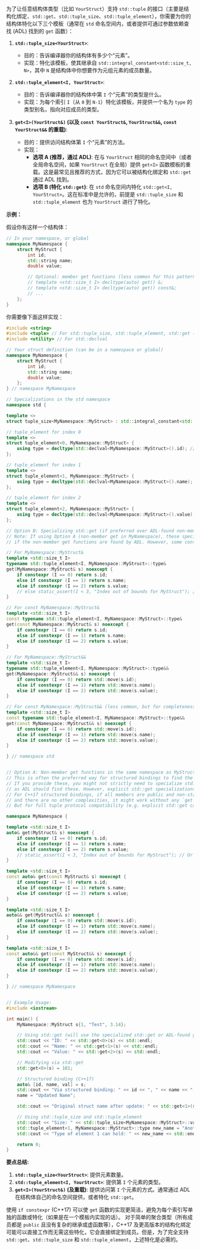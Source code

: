 为了让任意结构体类型（比如 `YourStruct`）支持 `std::tuple` 的接口（主要是结构化绑定、`std::get`、`std::tuple_size`、`std::tuple_element`），你需要为你的结构体特化以下三个模板（通常在 `std` 命名空间内，或者提供可通过参数依赖查找 (ADL) 找到的 `get` 函数）：

1.  **`std::tuple_size<YourStruct>`**:
    *   目的：告诉编译器你的结构体有多少个“元素”。
    *   实现：特化该模板，使其继承自 `std::integral_constant<std::size_t, N>`，其中 `N` 是结构体中你想要作为元组元素的成员数量。

2.  **`std::tuple_element<I, YourStruct>`**:
    *   目的：告诉编译器你的结构体中第 `I` 个“元素”的类型是什么。
    *   实现：为每个索引 `I`（从 `0` 到 `N-1`）特化该模板，并提供一个名为 `type` 的类型别名，指向对应成员的类型。

3.  **`get<I>(YourStruct&)` (以及 `const YourStruct&`, `YourStruct&&`, `const YourStruct&&` 的重载)**:
    *   目的：提供访问结构体第 `I` 个“元素”的方法。
    *   实现：
        *   **选项 A (推荐，通过 ADL)**: 在与 `YourStruct` 相同的命名空间中（或者全局命名空间，如果 `YourStruct` 在全局）提供 `get<I>` 函数模板的重载。这是最常见且推荐的方式，因为它可以被结构化绑定和 `std::get` 通过 ADL 找到。
        *   **选项 B (特化 `std::get`)**: 在 `std` 命名空间内特化 `std::get<I, YourStruct>`。这在标准中是允许的，前提是 `std::tuple_size` 和 `std::tuple_element` 也为 `YourStruct` 进行了特化。

**示例：**

假设你有这样一个结构体：
```c++
// In your namespace, or global
namespace MyNamespace {
    struct MyStruct {
        int id;
        std::string name;
        double value;

        // Optional: member get functions (less common for this pattern)
        // template <std::size_t I> decltype(auto) get() &;
        // template <std::size_t I> decltype(auto) get() const&;
        // ...
    };
}
```

你需要像下面这样实现：

```c++
#include <string>
#include <tuple> // For std::tuple_size, std::tuple_element, std::get (and structured bindings)
#include <utility> // For std::declval

// Your struct definition (can be in a namespace or global)
namespace MyNamespace {
    struct MyStruct {
        int id;
        std::string name;
        double value;
    };
} // namespace MyNamespace

// Specializations in the std namespace
namespace std {

template <>
struct tuple_size<MyNamespace::MyStruct> : std::integral_constant<std::size_t, 3> {};

// tuple_element for index 0
template <>
struct tuple_element<0, MyNamespace::MyStruct> {
    using type = decltype(std::declval<MyNamespace::MyStruct>().id); // int
};

// tuple_element for index 1
template <>
struct tuple_element<1, MyNamespace::MyStruct> {
    using type = decltype(std::declval<MyNamespace::MyStruct>().name); // std::string
};

// tuple_element for index 2
template <>
struct tuple_element<2, MyNamespace::MyStruct> {
    using type = decltype(std::declval<MyNamespace::MyStruct>().value); // double
};

// Option B: Specializing std::get (if preferred over ADL-found non-member get)
// Note: If using Option A (non-member get in MyNamespace), these specializations are not strictly needed
// if the non-member get functions are found by ADL. However, some contexts might specifically look for std::get.

// For MyNamespace::MyStruct&
template <std::size_t I>
typename std::tuple_element<I, MyNamespace::MyStruct>::type&
get(MyNamespace::MyStruct& s) noexcept {
    if constexpr (I == 0) return s.id;
    else if constexpr (I == 1) return s.name;
    else if constexpr (I == 2) return s.value;
    // else static_assert(I < 3, "Index out of bounds for MyStruct"); // Or similar error handling
}

// For const MyNamespace::MyStruct&
template <std::size_t I>
const typename std::tuple_element<I, MyNamespace::MyStruct>::type&
get(const MyNamespace::MyStruct& s) noexcept {
    if constexpr (I == 0) return s.id;
    else if constexpr (I == 1) return s.name;
    else if constexpr (I == 2) return s.value;
}

// For MyNamespace::MyStruct&&
template <std::size_t I>
typename std::tuple_element<I, MyNamespace::MyStruct>::type&&
get(MyNamespace::MyStruct&& s) noexcept {
    if constexpr (I == 0) return std::move(s.id);
    else if constexpr (I == 1) return std::move(s.name);
    else if constexpr (I == 2) return std::move(s.value);
}

// For const MyNamespace::MyStruct&& (less common, but for completeness)
template <std::size_t I>
const typename std::tuple_element<I, MyNamespace::MyStruct>::type&&
get(const MyNamespace::MyStruct&& s) noexcept {
    if constexpr (I == 0) return std::move(s.id);
    else if constexpr (I == 1) return std::move(s.name);
    else if constexpr (I == 2) return std::move(s.value);
}

} // namespace std


// Option A: Non-member get functions in the same namespace as MyStruct (for ADL)
// This is often the preferred way for structured bindings to find the get functions.
// If you provide these, you might not strictly need to specialize std::get in the std namespace,
// as ADL should find these. However, explicit std::get specializations can be more robust.
// For C++17 structured bindings, if all members are public and non-static data members,
// and there are no other complexities, it might work without any `get` functions for simple cases.
// But for full tuple protocol compatibility (e.g. explicit std::get calls), you need them.

namespace MyNamespace {

template <std::size_t I>
auto& get(MyStruct& s) noexcept {
    if constexpr (I == 0) return s.id;
    else if constexpr (I == 1) return s.name;
    else if constexpr (I == 2) return s.value;
    // static_assert(I < 3, "Index out of bounds for MyStruct"); // Or handle error
}

template <std::size_t I>
const auto& get(const MyStruct& s) noexcept {
    if constexpr (I == 0) return s.id;
    else if constexpr (I == 1) return s.name;
    else if constexpr (I == 2) return s.value;
}

template <std::size_t I>
auto&& get(MyStruct&& s) noexcept {
    if constexpr (I == 0) return std::move(s.id);
    else if constexpr (I == 1) return std::move(s.name);
    else if constexpr (I == 2) return std::move(s.value);
}

template <std::size_t I>
const auto&& get(const MyStruct&& s) noexcept {
    if constexpr (I == 0) return std::move(s.id);
    else if constexpr (I == 1) return std::move(s.name);
    else if constexpr (I == 2) return std::move(s.value);
}

} // namespace MyNamespace


// Example Usage:
#include <iostream>

int main() {
    MyNamespace::MyStruct s{1, "Test", 3.14};

    // Using std::get (will use the specialized std::get or ADL-found get)
    std::cout << "ID: " << std::get<0>(s) << std::endl;
    std::cout << "Name: " << std::get<1>(s) << std::endl;
    std::cout << "Value: " << std::get<2>(s) << std::endl;

    // Modifying via std::get
    std::get<0>(s) = 101;

    // Structured binding (C++17)
    auto& [id, name, val] = s;
    std::cout << "Via structured binding: " << id << ", " << name << ", " << val << std::endl;
    name = "Updated Name";

    std::cout << "Original struct name after update: " << std::get<1>(s) << std::endl;

    // Using std::tuple_size and std::tuple_element
    std::cout << "Size: " << std::tuple_size<MyNamespace::MyStruct>::value << std::endl;
    std::tuple_element<1, MyNamespace::MyStruct>::type new_name = "Another Name";
    std::cout << "Type of element 1 can hold: " << new_name << std::endl;

    return 0;
}
```

**要点总结:**

1.  **`std::tuple_size<YourStruct>`**: 提供元素数量。
2.  **`std::tuple_element<I, YourStruct>`**: 提供第 `I` 个元素的类型。
3.  **`get<I>(YourStruct&)` (及重载)**: 提供访问第 `I` 个元素的方式。通常通过 ADL 在结构体自己的命名空间提供，或者特化 `std::get`。

使用 `if constexpr` (C++17) 可以使 `get` 函数的实现更简洁，避免为每个索引写单独的函数或特化（如果是在一个模板内实现的话）。
对于简单的聚合类型（所有成员都是 `public` 且没有复杂的继承或虚函数等），C++17 及更高版本的结构化绑定可能可以直接工作而无需这些特化，它会直接绑定到成员。但是，为了完全支持 `std::get`、`std::tuple_size` 和 `std::tuple_element`，上述特化是必需的。